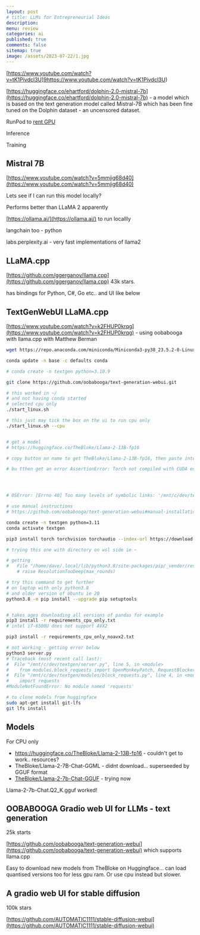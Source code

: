```yaml
---
layout: post
# title: LLMs for Entrepreneurial Ideas 
description: 
menu: review
categories: ai 
published: true 
comments: false     
sitemap: true
image: /assets/2023-07-22/1.jpg
---
```


<!-- [![alt text](/assets/2023-10-10/3.jpg "email"){:width="600px"}](/assets/2023-10-10/3.jpg) -->


[https://www.youtube.com/watch?v=tK1Pivdcl3U]9https://www.youtube.com/watch?v=tK1Pivdcl3U)

[https://huggingface.co/ehartford/dolphin-2.0-mistral-7b](https://huggingface.co/ehartford/dolphin-2.0-mistral-7b) - a model which is based on the text generation model called Mistral-7B which has been fine tuned on the Dolphin dataset - an uncensored dataset.


RunPod to [rent GPU](https://www.runpod.io/)

Inference 

Training


## Mistral 7B

[https://www.youtube.com/watch?v=5mmjig68d40](https://www.youtube.com/watch?v=5mmjig68d40) 

Lets see if I can run this model locally?

Performs better than LLaMA 2 apparently


[https://ollama.ai/](https://ollama.ai/) to run locallly

langchain too - python

labs.perplexity.ai - very fast implementations of llama2

## LLaMA.cpp
[https://github.com/ggerganov/llama.cpp](https://github.com/ggerganov/llama.cpp) 43k stars.

has bindings for Python, C#, Go etc.. and UI like below


## TextGenWebUI LLaMA.cpp

[https://www.youtube.com/watch?v=k2FHUP0krqg](https://www.youtube.com/watch?v=k2FHUP0krqg) - using oobabooga with llama.cpp with Matthew Berman


```bash
wget https://repo.anaconda.com/miniconda/Miniconda3-py38_23.5.2-0-Linux-x86_64.sh

conda update -n base -c defaults conda

# conda create -n textgen python=3.10.9

git clone https://github.com/oobabooga/text-generation-webui.git

# this worked in ~/
# and not having conda started
# selected cpu only
./start_linux.sh

# this just may tick the box on the ui to run cpu only
./start_linux.sh --cpu


# get a model
# https://huggingface.co/TheBloke/Llama-2-13B-fp16

# copy button on name to get TheBloke/Llama-2-13B-fp16, then paste into UI

# bu tthen get an error AssertionError: Torch not compiled with CUDA enabled




# OSError: [Errno 40] Too many levels of symbolic links: '/mnt/c/dev/test/text-generation-webui/installer_files/conda/pkgs/ncurses-6.4-h6a678d5_0/share/terminfo/n/ncr260vt300wpp'

# use manual instructions
# https://github.com/oobabooga/text-generation-webui#manual-installation-using-conda

conda create -n textgen python=3.11
conda activate textgen

pip3 install torch torchvision torchaudio --index-url https://download.pytorch.org/whl/cpu

# trying this one with directory on wsl side ie ~

# getting
#   File "/home/dave/.local/lib/python3.8/site-packages/pip/_vendor/resolvelib/resolvers.py", line 457, in resolve
    # raise ResolutionTooDeep(max_rounds)

# try this command to get further
# on laptop with only python3.8
# and older version of Ubuntu ie 20
python3.8 -m pip install --upgrade pip setuptools


# takes ages downloading all versions of pandas for example
pip3 install -r requirements_cpu_only.txt
# intel i7-6500U does not support AVX2

pip3 install -r requirements_cpu_only_noavx2.txt

# not working - getting error below
python3 server.py
# Traceback (most recent call last):
#  File "/mnt/c/dev/textgen/server.py", line 5, in <module>
#    from modules.block_requests import OpenMonkeyPatch, RequestBlocker
#  File "/mnt/c/dev/textgen/modules/block_requests.py", line 4, in <module>
#    import requests
#ModuleNotFoundError: No module named 'requests'

# to clone models from huggingface
sudo apt-get install git-lfs
git lfs install
```

## Models

For CPU only 

- https://huggingface.co/TheBloke/Llama-2-13B-fp16  - couldn't get to work.. resources?
- TheBloke/Llama-2-7B-Chat-GGML - didnt download... superseeded by GGUF format
- [TheBloke/Llama-2-7b-Chat-GGUF](https://huggingface.co/TheBloke/Llama-2-7b-Chat-GGUF) - trying now

Llama-2-7b-Chat.Q2_K.gguf worked!






## OOBABOOGA Gradio web UI for LLMs - text generation

25k starts

[https://github.com/oobabooga/text-generation-webui](https://github.com/oobabooga/text-generation-webui) which supports llama.cpp

Easy to download new models from TheBloke on Huggingface... can load quantised versions too for less gpu ram. Or use cpu instead but slower.


## A gradio web UI for stable diffusion

100k stars

[https://github.com/AUTOMATIC1111/stable-diffusion-webui](https://github.com/AUTOMATIC1111/stable-diffusion-webui)